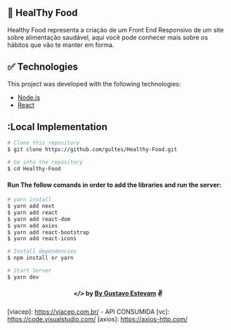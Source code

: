 ## 🚀 HealThy Food

Healthy Food representa a criação de um Front End Responsivo de um site sobre alimentação saudável, aqui você pode conhecer mais sobre os hábitos que vão te manter em forma.

## :white_check_mark: Technologies

This project was developed with the following technologies:

- [Node.js](https://nodejs.org/en/)
- [React](https://reactjs.org)

## :Local Implementation

```bash
# Clone this repository
$ git clone https://github.com/gultes/Healthy-Food.git

# Go into the repository
$ cd Healthy-Food
```

#### Run The follow comands in order to add the libraries and run the server:

```bash
# yarn install
$ yarn add next
$ yarn add react
$ yarn add react-dom
$ yarn add axios
$ yarn add react-bootstrap
$ yarn add react-icons

# Install dependencies
$ npm install or yarn

# Start Server
$ yarn dev
```

<h4 align="center"> <em>&lt;/&gt;</em> by <a href="https://github.com/Gultes" target="_blank">By Gustavo Estevam</a> ✌</h4>

[nodejs]: https://nodejs.org/
[nextjs]: https://nextjs.org/
[viacep]: https://viacep.com.br/ - API CONSUMIDA
[vc]: https://code.visualstudio.com/
[axios]: https://axios-http.com/
